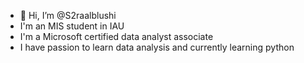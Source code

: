 - 👋 Hi, I’m @S2raalblushi 
- I'm an MIS student in IAU 
- I'm a Microsoft certified data analyst associate
- I have passion to learn data analysis and currently learning python 
<!---
S2raalblushi/S2raalblushi is a ✨ special ✨ repository because its `README.md` (this file) appears on your GitHub profile.
You can click the Preview link to take a look at your changes.
--->
